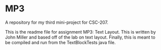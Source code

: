 # MP3
A repository for my third mini-project for CSC-207.

This is the readme file for assignment MP3: Text Layout.
This is written by John Miller and based off of the lab on
text layout. Finally, this is meant to be compiled and run
from the TextBlockTests java file.

